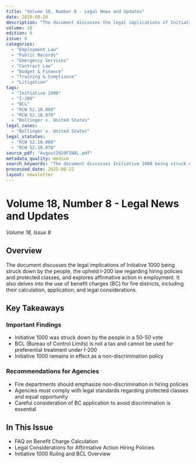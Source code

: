 ```yaml
---
title: "Volume 18, Number 8 - Legal News and Updates"
date: 2020-08-20
description: "The document discusses the legal implications of Initiative 1000 being struck down by the people, the upheld I-200 law regarding hiring policies and protected classes, and explores affirmative action in employment. It also delves into the use of benefit charges (BC) for fire districts, including their calculation, application, and legal considerations."
volume: 18
edition: 8
issue: 8
categories:
  - "Employment Law"
  - "Public Records"
  - "Emergency Services"
  - "Contract Law"
  - "Budget & Finance"
  - "Training & Compliance"
  - "Litigation"
tags:
  - "Initiative 1000"
  - "I-200"
  - "BCL"
  - "RCW 52.18.060"
  - "RCW 52.18.070"
  - "Bollinger v. United States"
legal_cases:
  - "Bollinger v. United States"
legal_statutes:
  - "RCW 52.18.060"
  - "RCW 52.18.070"
source_pdf: "August2020FINAL.pdf"
metadata_quality: medium
search_keywords: "The document discusses Initiative 1000 being struck down by the people, the upheld I-200 law regarding hiring policies and protected classes, and explores affirmative action in employment. It also del..."
processed_date: 2025-08-22
layout: newsletter
---
```


# Volume 18, Number 8 - Legal News and Updates

*Volume 18, Issue 8*

## Overview

The document discusses the legal implications of Initiative 1000 being struck down by the people, the upheld I-200 law regarding hiring policies and protected classes, and explores affirmative action in employment. It also delves into the use of benefit charges (BC) for fire districts, including their calculation, application, and legal considerations.

## Key Takeaways

### Important Findings

-  Initiative 1000 was struck down by the people in a 50-50 vote
-  BCL (Bureau of Control Limits) is not a tax and cannot be used for preferential treatment under I-200
-  Initiative 1000 remains in effect as a non-discrimination policy

### Recommendations for Agencies

-  Fire departments should emphasize non-discrimination in hiring policies
-  Agencies must comply with legal standards regarding protected classes and equal opportunity
-  Careful consideration of BC application to avoid discrimination is essential

## In This Issue

- FAQ on Benefit Charge Calculation
- Legal Considerations for Affirmative Action Hiring Policies
-  Initiative 1000 Ruling and BCL Overview

